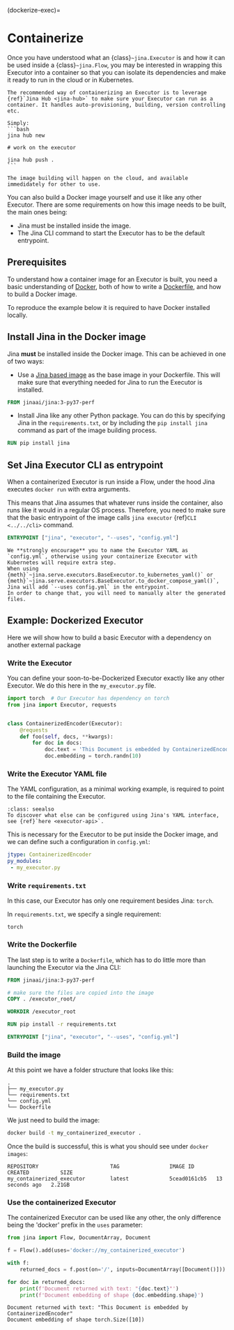(dockerize-exec)=
# Containerize

Once you have understood what an {class}`~jina.Executor` is and how it can be used inside a {class}`~jina.Flow`, you may be interested in wrapping this Executor into a container so that you can isolate its dependencies and make it ready to run in the cloud or in Kubernetes.

````{tip}
The recommended way of containerizing an Executor is to leverage {ref}`Jina Hub <jina-hub>` to make sure your Executor can run as a container. It handles auto-provisioning, building, version controlling etc. 

Simply:
```bash
jina hub new

# work on the executor

jina hub push .
```

The image building will happen on the cloud, and available immedidately for other to use.
````



You can also build a Docker image yourself and use it like any other Executor. There are some requirements
on how this image needs to be built, the main ones being:

- Jina must be installed inside the image.
- The Jina CLI command to start the Executor has to be the default entrypoint.

## Prerequisites

To understand how a container image for an Executor is built, you need a basic understanding of [Docker](https://docs.docker.com/), both of how to write 
a [Dockerfile](https://docs.docker.com/engine/reference/builder/), and how to build a Docker image.

To reproduce the example below it is required to have Docker installed locally.


## Install Jina in the Docker image

Jina **must** be installed inside the Docker image. This can be achieved in one of two ways:

- Use a [Jina based image](https://hub.docker.com/r/jinaai/jina) as the base image in your Dockerfile.
This will make sure that everything needed for Jina to run the Executor is installed.

```dockerfile
FROM jinaai/jina:3-py37-perf
```

- Install Jina like any other Python package. You can do this by specifying Jina in the `requirements.txt`, 
or by including the `pip install jina` command as part of the image building process.  

```dockerfile
RUN pip install jina
```

## Set Jina Executor CLI as entrypoint

When a containerized Executor is run inside a Flow,
under the hood Jina executes `docker run` with extra arguments.

This means that Jina assumes that whatever runs inside the container, also runs like it would in a regular OS process. Therefore, you need to make sure that
the basic entrypoint of the image calls `jina executor` {ref}`CLI <../../cli>` command.

```dockerfile
ENTRYPOINT ["jina", "executor", "--uses", "config.yml"]
```

```{note}
We **strongly encourage** you to name the Executor YAML as `config.yml`, otherwise using your containerize Executor with Kubernetes will require extra step. 
When using {meth}`~jina.serve.executors.BaseExecutor.to_kubernetes_yaml()` or {meth}`~jina.serve.executors.BaseExecutor.to_docker_compose_yaml()`, Jina will add `--uses config.yml` in the entrypoint. 
In order to change that, you will need to manually alter the generated files.
```

## Example: Dockerized Executor

Here we will show how to build a basic Executor with a dependency on another external package


### Write the Executor

You can define your soon-to-be-Dockerized Executor exactly like any other Executor.
We do this here in the `my_executor.py` file.

```python
import torch  # Our Executor has dependency on torch
from jina import Executor, requests


class ContainerizedEncoder(Executor):
    @requests
    def foo(self, docs, **kwargs):
        for doc in docs:
            doc.text = 'This Document is embedded by ContainerizedEncoder'
            doc.embedding = torch.randn(10)
```

### Write the Executor YAML file

The YAML configuration, as a minimal working example, is required to point to the file containing the Executor.


```{admonition} More YAML options
:class: seealso
To discover what else can be configured using Jina's YAML interface, see {ref}`here <executor-api>`.
```

This is necessary for the Executor to be put inside the Docker image,
and we can define such a configuration in `config.yml`:

```yaml
jtype: ContainerizedEncoder
py_modules:
 - my_executor.py
```

### Write `requirements.txt`

In this case, our Executor has only one requirement besides Jina: `torch`.

In `requirements.txt`, we specify a single requirement:

```text
torch
```

### Write the Dockerfile

The last step is to write a `Dockerfile`, which has to do little more than launching the Executor via the Jina CLI:

```dockerfile
FROM jinaai/jina:3-py37-perf

# make sure the files are copied into the image
COPY . /executor_root/

WORKDIR /executor_root

RUN pip install -r requirements.txt

ENTRYPOINT ["jina", "executor", "--uses", "config.yml"]
```

### Build the image

At this point we have a folder structure that looks like this:

```
.
├── my_executor.py
└── requirements.txt
└── config.yml
└── Dockerfile
```

We just need to build the image:

```bash
docker build -t my_containerized_executor .
```

Once the build is successful, this is what you should see under `docker images`:

```shell
REPOSITORY                       TAG                IMAGE ID       CREATED          SIZE
my_containerized_executor        latest             5cead0161cb5   13 seconds ago   2.21GB
```

### Use the containerized Executor

The containerized Executor can be used like any other, the only difference being the 'docker' prefix in the `uses`
 parameter:
```python
from jina import Flow, DocumentArray, Document

f = Flow().add(uses='docker://my_containerized_executor')

with f:
    returned_docs = f.post(on='/', inputs=DocumentArray([Document()]))

for doc in returned_docs:
    print(f'Document returned with text: "{doc.text}"')
    print(f'Document embedding of shape {doc.embedding.shape}')
```

```shell
Document returned with text: "This Document is embedded by ContainerizedEncoder"
Document embedding of shape torch.Size([10])
```
